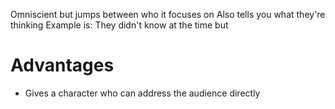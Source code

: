Omniscient but jumps between who it focuses on
Also tells you what they're thinking
Example is: They didn't know at the time but

# Advantages
- Gives a character who can address the audience directly